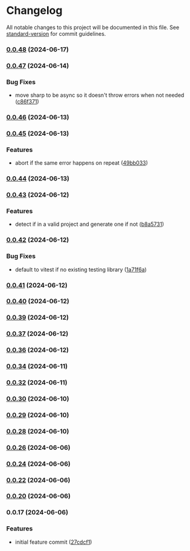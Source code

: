 # Changelog

All notable changes to this project will be documented in this file. See [standard-version](https://github.com/conventional-changelog/standard-version) for commit guidelines.

### [0.0.48](https://github.com/BuilderIO/micro-agent/compare/v0.0.47...v0.0.48) (2024-06-17)

### [0.0.47](https://github.com/BuilderIO/micro-agent/compare/v0.0.46...v0.0.47) (2024-06-14)

### Bug Fixes

- move sharp to be async so it doesn't throw errors when not needed ([c86f371](https://github.com/BuilderIO/micro-agent/commit/c86f3711b871099d5b6d8b06777a6477e9463468))

### [0.0.46](https://github.com/BuilderIO/micro-agent/compare/v0.0.45...v0.0.46) (2024-06-13)

### [0.0.45](https://github.com/BuilderIO/micro-agent/compare/v0.0.44...v0.0.45) (2024-06-13)

### Features

- abort if the same error happens on repeat ([49bb033](https://github.com/BuilderIO/micro-agent/commit/49bb03373c9c8f8a309014058fab6aadb44be585))

### [0.0.44](https://github.com/BuilderIO/micro-agent/compare/v0.0.43...v0.0.44) (2024-06-13)

### [0.0.43](https://github.com/BuilderIO/micro-agent/compare/v0.0.42...v0.0.43) (2024-06-12)

### Features

- detect if in a valid project and generate one if not ([b8a5731](https://github.com/BuilderIO/micro-agent/commit/b8a5731e82fd5541c738cdf094870fbac035386b))

### [0.0.42](https://github.com/BuilderIO/micro-agent/compare/v0.0.41...v0.0.42) (2024-06-12)

### Bug Fixes

- default to vitest if no existing testing library ([1a71f6a](https://github.com/BuilderIO/micro-agent/commit/1a71f6a2c123ae48022b9ff66e13a80c03a6d301))

### [0.0.41](https://github.com/BuilderIO/micro-agent/compare/v0.0.40...v0.0.41) (2024-06-12)

### [0.0.40](https://github.com/BuilderIO/micro-agent/compare/v0.0.39...v0.0.40) (2024-06-12)

### [0.0.39](https://github.com/BuilderIO/micro-agent/compare/v0.0.38...v0.0.39) (2024-06-12)

### [0.0.37](https://github.com/BuilderIO/micro-agent/compare/v0.0.36...v0.0.37) (2024-06-12)

### [0.0.36](https://github.com/BuilderIO/micro-agent/compare/v0.0.35...v0.0.36) (2024-06-12)

### [0.0.34](https://github.com/BuilderIO/micro-agent/compare/v0.0.33...v0.0.34) (2024-06-11)

### [0.0.32](https://github.com/BuilderIO/micro-agent/compare/v0.0.31...v0.0.32) (2024-06-11)

### [0.0.30](https://github.com/BuilderIO/micro-agent/compare/v0.0.29...v0.0.30) (2024-06-10)

### [0.0.29](https://github.com/BuilderIO/micro-agent/compare/v0.0.28...v0.0.29) (2024-06-10)

### [0.0.28](https://github.com/BuilderIO/micro-agent/compare/v0.0.27...v0.0.28) (2024-06-10)

### [0.0.26](https://github.com/BuilderIO/micro-agent/compare/v0.0.25...v0.0.26) (2024-06-06)

### [0.0.24](https://github.com/BuilderIO/micro-agent/compare/v0.0.23...v0.0.24) (2024-06-06)

### [0.0.22](https://github.com/BuilderIO/micro-agent/compare/v0.0.21...v0.0.22) (2024-06-06)

### [0.0.20](https://github.com/BuilderIO/micro-agent/compare/v0.0.19...v0.0.20) (2024-06-06)

### 0.0.17 (2024-06-06)

### Features

- initial feature commit ([27cdcf1](https://github.com/BuilderIO/micro-agent/commit/27cdcf1b522bd4caad61d9043c2ca24ae751ab21))
